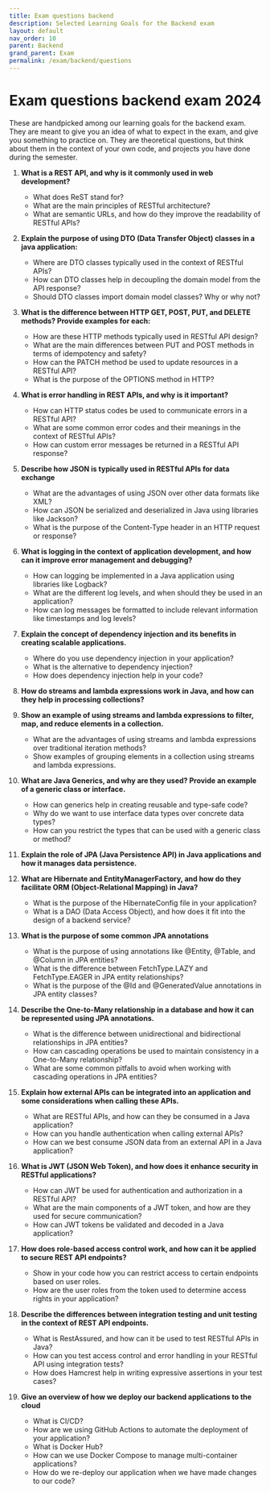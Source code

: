 ```yaml
---
title: Exam questions backend
description: Selected Learning Goals for the Backend exam
layout: default
nav_order: 10
parent: Backend
grand_parent: Exam
permalink: /exam/backend/questions
---
```


# Exam questions backend exam 2024

These are handpicked among our learning goals for the backend exam. They are meant to give you an idea of what to expect in the exam, and give you something to practice on. They are theoretical questions, but think about them in the context of your own code, and projects you have done during the semester.

1. **What is a REST API, and why is it commonly used in web development?**

    - What does ReST stand for?
    - What are the main principles of RESTful architecture?
    - What are semantic URLs, and how do they improve the readability of RESTful APIs?

2. **Explain the purpose of using DTO (Data Transfer Object) classes in a java application:**

    - Where are DTO classes typically used in the context of RESTful APIs?
    - How can DTO classes help in decoupling the domain model from the API response?
    - Should DTO classes import domain model classes? Why or why not?

3. **What is the difference between HTTP GET, POST, PUT, and DELETE methods? Provide examples for each:**

    - How are these HTTP methods typically used in RESTful API design?
    - What are the main differences between PUT and POST methods in terms of idempotency and safety?
    - How can the PATCH method be used to update resources in a RESTful API?
    - What is the purpose of the OPTIONS method in HTTP?

4. **What is error handling in REST APIs, and why is it important?**

    - How can HTTP status codes be used to communicate errors in a RESTful API?
    - What are some common error codes and their meanings in the context of RESTful APIs?
    - How can custom error messages be returned in a RESTful API response?

5. **Describe how JSON is typically used in RESTful APIs for data exchange**

    - What are the advantages of using JSON over other data formats like XML?
    - How can JSON be serialized and deserialized in Java using libraries like Jackson?
    - What is the purpose of the Content-Type header in an HTTP request or response?

6. **What is logging in the context of application development, and how can it improve error management and debugging?**

    - How can logging be implemented in a Java application using libraries like Logback?
    - What are the different log levels, and when should they be used in an application?
    - How can log messages be formatted to include relevant information like timestamps and log levels?

7. **Explain the concept of dependency injection and its benefits in creating scalable applications.**

    - Where do you use dependency injection in your application?
    - What is the alternative to dependency injection?
    - How does dependency injection help in your code?

8. **How do streams and lambda expressions work in Java, and how can they help in processing collections?**

9. **Show an example of using streams and lambda expressions to filter, map, and reduce elements in a collection.**

    - What are the advantages of using streams and lambda expressions over traditional iteration methods?
    - Show examples of grouping elements in a collection using streams and lambda expressions.

10. **What are Java Generics, and why are they used? Provide an example of a generic class or interface.**

    - How can generics help in creating reusable and type-safe code?
    - Why do we want to use interface data types over concrete data types?
    - How can you restrict the types that can be used with a generic class or method?

11. **Explain the role of JPA (Java Persistence API) in Java applications and how it manages data persistence.**

12. **What are Hibernate and EntityManagerFactory, and how do they facilitate ORM (Object-Relational Mapping) in Java?**

    - What is the purpose of the HibernateConfig file in your application?
    - What is a DAO (Data Access Object), and how does it fit into the design of a backend service?

13. **What is the purpose of some common JPA annotations**

    - What is the purpose of using annotations like @Entity, @Table, and @Column in JPA entities?
    - What is the difference between FetchType.LAZY and FetchType.EAGER in JPA entity relationships?
    - What is the purpose of the @Id and @GeneratedValue annotations in JPA entity classes?

14. **Describe the One-to-Many relationship in a database and how it can be represented using JPA annotations.**

    - What is the difference between unidirectional and bidirectional relationships in JPA entities?
    - How can cascading operations be used to maintain consistency in a One-to-Many relationship?
    - What are some common pitfalls to avoid when working with cascading operations in JPA entities?

15. **Explain how external APIs can be integrated into an application and some considerations when calling these APIs.**

    - What are RESTful APIs, and how can they be consumed in a Java application?
    - How can you handle authentication when calling external APIs?
    - How can we best consume JSON data from an external API in a Java application?

16. **What is JWT (JSON Web Token), and how does it enhance security in RESTful applications?**

    - How can JWT be used for authentication and authorization in a RESTful API?
    - What are the main components of a JWT token, and how are they used for secure communication?
    - How can JWT tokens be validated and decoded in a Java application?

17. **How does role-based access control work, and how can it be applied to secure REST API endpoints?**

    - Show in your code how you can restrict access to certain endpoints based on user roles.
    - How are the user roles from the token used to determine access rights in your application?

18. **Describe the differences between integration testing and unit testing in the context of REST API endpoints.**

    - What is RestAssured, and how can it be used to test RESTful APIs in Java?
    - How can you test access control and error handling in your RESTful API using integration tests?
    - How does Hamcrest help in writing expressive assertions in your test cases?

19. **Give an overview of how we deploy our backend applications to the cloud**

    - What is CI/CD?
    - How are we using GitHub Actions to automate the deployment of your application?
    - What is Docker Hub?
    - How can we use Docker Compose to manage multi-container applications?
    - How do we re-deploy our application when we have made changes to our code?
